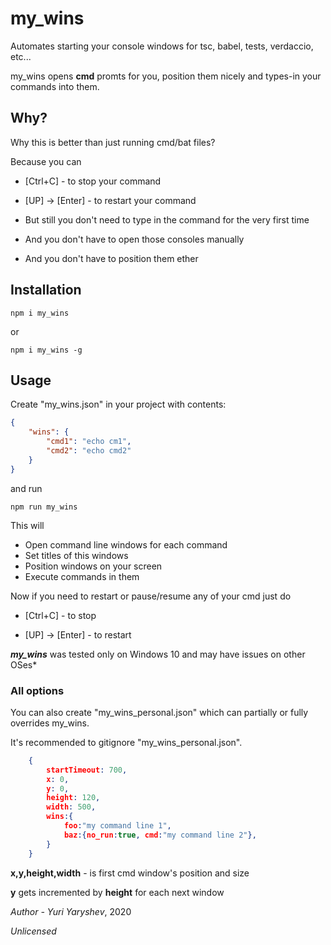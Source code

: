 # my_wins

Automates starting your console windows for tsc, babel, tests, verdaccio, etc...

my_wins opens **cmd** promts for you, position them nicely and types-in your commands into them.

## Why?

Why this is better than just running cmd/bat files?

Because you can

- [Ctrl+C] - to stop your command

- [UP] -> [Enter] - to restart your command
- But still you don't need to type in the command for the very first time
- And you don't have to open those consoles manually
- And you don't have to position them ether

## Installation

```shell
npm i my_wins
```

or

```shell
npm i my_wins -g
```

## Usage

Create "my_wins.json" in your project with contents:

```json
{
	"wins": {
		"cmd1": "echo cm1",
		"cmd2": "echo cmd2"
	}
}
```

and run

```shell
npm run my_wins
```

This will

* Open command line windows for each command
* Set titles of this windows
* Position windows on your screen
* Execute commands in them

Now if you need to restart or pause/resume any of your cmd just do

* [Ctrl+C] - to stop

* [UP] -> [Enter] - to restart

***my_wins*** was tested only on Windows 10 and may have issues on other OSes*

### All options

You can also create "my_wins_personal.json" which can partially or fully overrides my_wins.

It's recommended to gitignore "my_wins_personal.json".

```json
    {
        startTimeout: 700,
        x: 0,           
        y: 0,         
        height: 120,    
        width: 500,     
        wins:{          
            foo:"my command line 1",
            baz:{no_run:true, cmd:"my command line 2"},
        }
    }
```
**x,y,height,width** - is first cmd window's position and size

**y** gets incremented by **height** for each next window



*Author - Yuri Yaryshev*, 2020

*Unlicensed*


